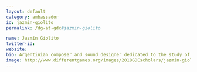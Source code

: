 ```yaml
---
layout: default
category: ambassador
id: jazmin-giolito
permalink: /dg-at-gdc#jazmin-giolito

name: Jazmín Giolito
twitter-id:
website:
bio: Argentinian composer and sound designer dedicated to the study of audio technologies, the creation of experimental academic music and video games development. Passionately interested in multidisciplinary projects.
image: http://www.differentgames.org/images/2018GDCscholars/jazmin-giolito.png
---
```

